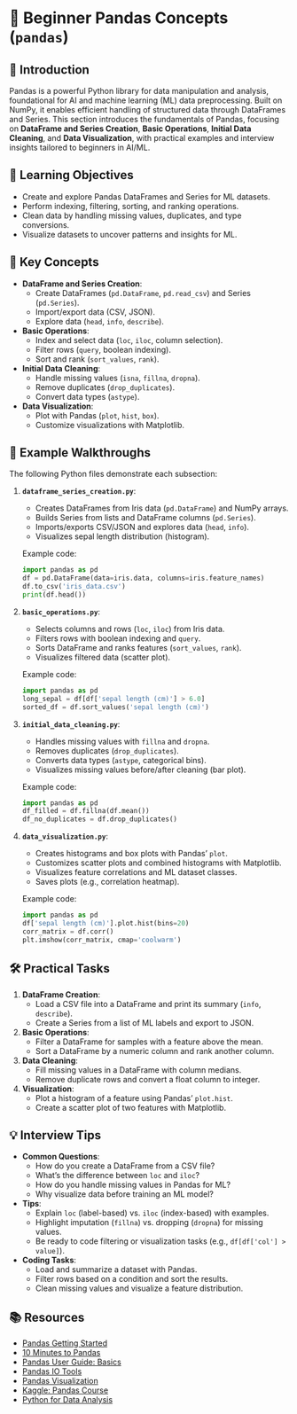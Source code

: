# 🌱 Beginner Pandas Concepts (`pandas`)

## 📖 Introduction
Pandas is a powerful Python library for data manipulation and analysis, foundational for AI and machine learning (ML) data preprocessing. Built on NumPy, it enables efficient handling of structured data through DataFrames and Series. This section introduces the fundamentals of Pandas, focusing on **DataFrame and Series Creation**, **Basic Operations**, **Initial Data Cleaning**, and **Data Visualization**, with practical examples and interview insights tailored to beginners in AI/ML.

## 🎯 Learning Objectives
- Create and explore Pandas DataFrames and Series for ML datasets.
- Perform indexing, filtering, sorting, and ranking operations.
- Clean data by handling missing values, duplicates, and type conversions.
- Visualize datasets to uncover patterns and insights for ML.

## 🔑 Key Concepts
- **DataFrame and Series Creation**:
  - Create DataFrames (`pd.DataFrame`, `pd.read_csv`) and Series (`pd.Series`).
  - Import/export data (CSV, JSON).
  - Explore data (`head`, `info`, `describe`).
- **Basic Operations**:
  - Index and select data (`loc`, `iloc`, column selection).
  - Filter rows (`query`, boolean indexing).
  - Sort and rank (`sort_values`, `rank`).
- **Initial Data Cleaning**:
  - Handle missing values (`isna`, `fillna`, `dropna`).
  - Remove duplicates (`drop_duplicates`).
  - Convert data types (`astype`).
- **Data Visualization**:
  - Plot with Pandas (`plot`, `hist`, `box`).
  - Customize visualizations with Matplotlib.

## 📝 Example Walkthroughs
The following Python files demonstrate each subsection:

1. **`dataframe_series_creation.py`**:
   - Creates DataFrames from Iris data (`pd.DataFrame`) and NumPy arrays.
   - Builds Series from lists and DataFrame columns (`pd.Series`).
   - Imports/exports CSV/JSON and explores data (`head`, `info`).
   - Visualizes sepal length distribution (histogram).

   Example code:
   ```python
   import pandas as pd
   df = pd.DataFrame(data=iris.data, columns=iris.feature_names)
   df.to_csv('iris_data.csv')
   print(df.head())
   ```

2. **`basic_operations.py`**:
   - Selects columns and rows (`loc`, `iloc`) from Iris data.
   - Filters rows with boolean indexing and `query`.
   - Sorts DataFrame and ranks features (`sort_values`, `rank`).
   - Visualizes filtered data (scatter plot).

   Example code:
   ```python
   import pandas as pd
   long_sepal = df[df['sepal length (cm)'] > 6.0]
   sorted_df = df.sort_values('sepal length (cm)')
   ```

3. **`initial_data_cleaning.py`**:
   - Handles missing values with `fillna` and `dropna`.
   - Removes duplicates (`drop_duplicates`).
   - Converts data types (`astype`, categorical bins).
   - Visualizes missing values before/after cleaning (bar plot).

   Example code:
   ```python
   import pandas as pd
   df_filled = df.fillna(df.mean())
   df_no_duplicates = df.drop_duplicates()
   ```

4. **`data_visualization.py`**:
   - Creates histograms and box plots with Pandas’ `plot`.
   - Customizes scatter plots and combined histograms with Matplotlib.
   - Visualizes feature correlations and ML dataset classes.
   - Saves plots (e.g., correlation heatmap).

   Example code:
   ```python
   import pandas as pd
   df['sepal length (cm)'].plot.hist(bins=20)
   corr_matrix = df.corr()
   plt.imshow(corr_matrix, cmap='coolwarm')
   ```

## 🛠️ Practical Tasks
1. **DataFrame Creation**:
   - Load a CSV file into a DataFrame and print its summary (`info`, `describe`).
   - Create a Series from a list of ML labels and export to JSON.
2. **Basic Operations**:
   - Filter a DataFrame for samples with a feature above the mean.
   - Sort a DataFrame by a numeric column and rank another column.
3. **Data Cleaning**:
   - Fill missing values in a DataFrame with column medians.
   - Remove duplicate rows and convert a float column to integer.
4. **Visualization**:
   - Plot a histogram of a feature using Pandas’ `plot.hist`.
   - Create a scatter plot of two features with Matplotlib.

## 💡 Interview Tips
- **Common Questions**:
  - How do you create a DataFrame from a CSV file?
  - What’s the difference between `loc` and `iloc`?
  - How do you handle missing values in Pandas for ML?
  - Why visualize data before training an ML model?
- **Tips**:
  - Explain `loc` (label-based) vs. `iloc` (index-based) with examples.
  - Highlight imputation (`fillna`) vs. dropping (`dropna`) for missing values.
  - Be ready to code filtering or visualization tasks (e.g., `df[df['col'] > value]`).
- **Coding Tasks**:
  - Load and summarize a dataset with Pandas.
  - Filter rows based on a condition and sort the results.
  - Clean missing values and visualize a feature distribution.

## 📚 Resources
- [Pandas Getting Started](https://pandas.pydata.org/docs/getting_started/index.html)
- [10 Minutes to Pandas](https://pandas.pydata.org/docs/user_guide/10min.html)
- [Pandas User Guide: Basics](https://pandas.pydata.org/docs/user_guide/basics.html)
- [Pandas IO Tools](https://pandas.pydata.org/docs/user_guide/io.html)
- [Pandas Visualization](https://pandas.pydata.org/docs/user_guide/visualization.html)
- [Kaggle: Pandas Course](https://www.kaggle.com/learn/pandas)
- [Python for Data Analysis](https://www.oreilly.com/library/view/python-for-data/9781491957653/)